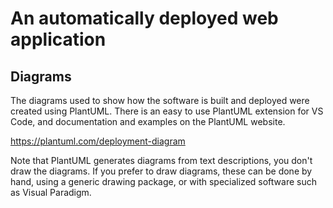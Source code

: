 # An automatically deployed web application



## Diagrams

The diagrams used to show how the software is built and deployed were created using PlantUML.  There is an easy to use PlantUML extension for VS Code, and documentation and examples on the PlantUML website.

<https://plantuml.com/deployment-diagram>

Note that PlantUML generates diagrams from text descriptions, you don't draw the diagrams.  If you prefer to draw diagrams, these can be done by hand, using a generic drawing package, or with specialized software such as Visual Paradigm.

